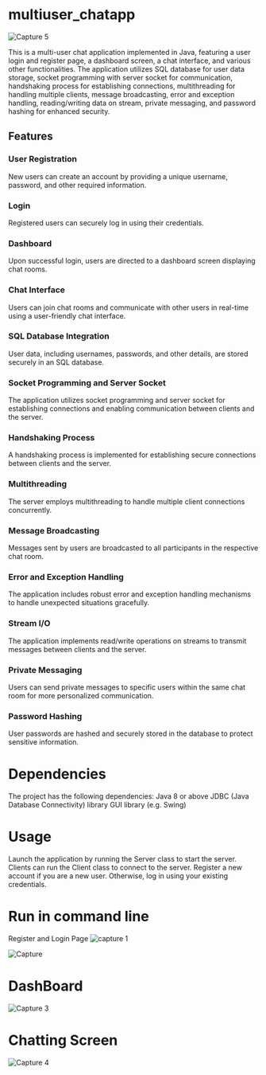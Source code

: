# multiuser_chatapp


![Capture 5](https://github.com/aman0816/multiuser_chatapp/assets/124900935/f1b9c0ab-a6ee-47b2-960a-cc09b4298bd3)



This is a multi-user chat application implemented in Java, featuring a user login and register page, a dashboard screen, a chat interface, and various other functionalities. The application utilizes SQL database for user data storage, socket programming with server socket for communication, handshaking process for establishing connections, multithreading for handling multiple clients, message broadcasting, error and exception handling, reading/writing data on stream, private messaging, and password hashing for enhanced security.
## Features

### User Registration
New users can create an account by providing a unique username, password, and other required information.
### Login
Registered users can securely log in using their credentials.
### Dashboard
Upon successful login, users are directed to a dashboard screen displaying chat rooms.
### Chat Interface
Users can join chat rooms and communicate with other users in real-time using a user-friendly chat interface.
### SQL Database Integration
User data, including usernames, passwords, and other details, are stored securely in an SQL database.
### Socket Programming and Server Socket
The application utilizes socket programming and server socket for establishing connections and enabling communication between clients and the server.
### Handshaking Process
A handshaking process is implemented for establishing secure connections between clients and the server.
### Multithreading
The server employs multithreading to handle multiple client connections concurrently.
### Message Broadcasting
Messages sent by users are broadcasted to all participants in the respective chat room.
### Error and Exception Handling
The application includes robust error and exception handling mechanisms to handle unexpected situations gracefully.
### Stream I/O
The application implements read/write operations on streams to transmit messages between clients and the server.
### Private Messaging
Users can send private messages to specific users within the same chat room for more personalized communication.
### Password Hashing
User passwords are hashed and securely stored in the database to protect sensitive information.
# Dependencies

The project has the following dependencies:
Java 8 or above JDBC (Java Database Connectivity) library GUI library (e.g. Swing)
# Usage

Launch the application by running the Server class to start the server.
Clients can run the Client class to connect to the server.
Register a new account if you are a new user. Otherwise, log in using your existing credentials.
# Run in command line



 Register and Login Page
 ![capture 1](https://github.com/aman0816/multiuser_chatapp/assets/124900935/9d049b50-48e0-442b-954f-45695ac1e87b)



![Capture](https://github.com/aman0816/multiuser_chatapp/assets/124900935/a14ab14e-9421-4614-9475-21ba0802938f)
# DashBoard


![Capture 3](https://github.com/aman0816/multiuser_chatapp/assets/124900935/eb86ccc2-8874-4103-b809-13d794cce49a)

# Chatting Screen

![Capture 4](https://github.com/aman0816/multiuser_chatapp/assets/124900935/9e497ca0-c51a-4b42-885c-dd2ec2e29122)
